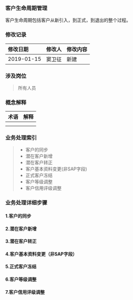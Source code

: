 ### 客户生命周期管理

客户生命周期包括客户从新引入，到正式，到退出的整个过程。

### 修改记录

| 修改日期 | 修改人 | 修改内容 |
| :--- | :--- | :--- |
| 2019-01-15 | 窦卫征 | 新建 |

### 涉及岗位

> 所有人员

### 概念解释

| 术语 | 解释 |
| :--- | :--- |
|  |  |
|  |  |

### 业务处理索引

> * 客户的同步
> * 潜在客户新增
> * 潜在客户转正
> * 客户基本资料变更\(非SAP字段\)
> * 正式客户冻结
> * 客户等级调整
> * 客户信用评级调整

### 业务处理详细步骤

#### 1.客户的同步



#### 2.潜在客户新增

#### 3.潜在客户转正

#### 4.客户基本资料变更（非SAP字段）

#### 5.正式客户冻结

#### 6.客户等级调整

#### 7.客户信用评级调整

#### 



